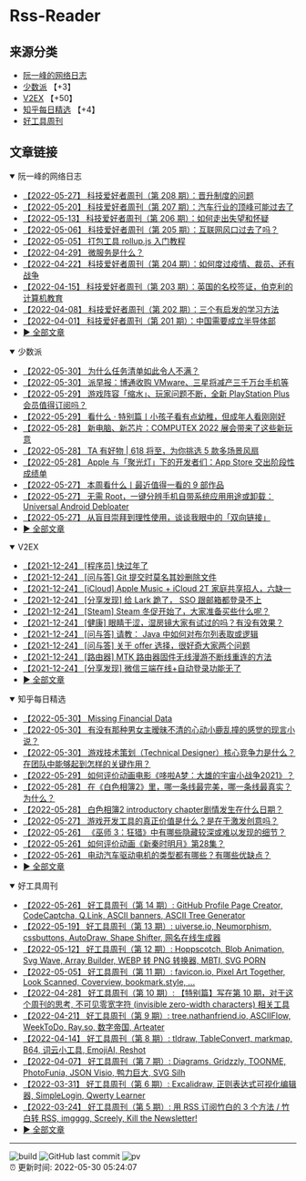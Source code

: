 # Rss-Reader

## 来源分类

* [阮一峰的网络日志](#阮一峰的网络日志)
* [少数派](#少数派) 【+3】
* [V2EX](#V2EX) 【+50】
* [知乎每日精选](#知乎每日精选) 【+4】
* [好工具周刊](#好工具周刊)

## 文章链接

<details open>
    <summary id="阮一峰的网络日志">
     阮一峰的网络日志
    </summary>


* [【2022-05-27】 科技爱好者周刊（第 208 期）：晋升制度的问题](http://www.ruanyifeng.com/blog/2022/05/weekly-issue-208.html)
* [【2022-05-20】 科技爱好者周刊（第 207 期）：汽车行业的顶峰可能过去了](http://www.ruanyifeng.com/blog/2022/05/weekly-issue-207.html)
* [【2022-05-13】 科技爱好者周刊（第 206 期）：如何走出失望和怀疑](http://www.ruanyifeng.com/blog/2022/05/weekly-issue-206.html)
* [【2022-05-06】 科技爱好者周刊（第 205 期）：互联网风口过去了吗？](http://www.ruanyifeng.com/blog/2022/05/weekly-issue-205.html)
* [【2022-05-05】 打包工具 rollup.js 入门教程](http://www.ruanyifeng.com/blog/2022/05/rollup.html)
* [【2022-04-29】 微服务是什么？](http://www.ruanyifeng.com/blog/2022/04/microservice.html)
* [【2022-04-22】 科技爱好者周刊（第 204 期）：如何度过疫情、裁员、还有战争](http://www.ruanyifeng.com/blog/2022/04/weekly-issue-204.html)
* [【2022-04-15】 科技爱好者周刊（第 203 期）：英国的名校签证，伯克利的计算机教育](http://www.ruanyifeng.com/blog/2022/04/weekly-issue-203.html)
* [【2022-04-08】 科技爱好者周刊（第 202 期）：三个有启发的学习方法](http://www.ruanyifeng.com/blog/2022/04/weekly-issue-202.html)
* [【2022-04-01】 科技爱好者周刊（第 201 期）：中国需要成立半导体部](http://www.ruanyifeng.com/blog/2022/04/weekly-issue-201.html)
* [:arrow_forward: 全部文章](data/阮一峰的网络日志.md)
</details>

<details open>
    <summary id="少数派">
     少数派
    </summary>


* [【2022-05-30】 为什么任务清单如此令人不满？](https://sspai.com/post/73453)
* [【2022-05-30】 派早报：博通收购 VMware、三星将减产三千万台手机等](https://sspai.com/post/73508)
* [【2022-05-29】 游戏阵容「缩水」、玩家问题不断，全新 PlayStation Plus 会员值得订阅吗？](https://sspai.com/post/73490)
* [【2022-05-29】 看什么 · 特别篇丨小孩子看有点幼稚，但成年人看刚刚好](https://sspai.com/post/73495)
* [【2022-05-28】 新电脑、新芯片：COMPUTEX 2022 展会带来了这些新玩意](https://sspai.com/post/73484)
* [【2022-05-28】 TA 有好物 | 618 将至，为你挑选 5 款多场景风扇](https://sspai.com/post/73304)
* [【2022-05-28】 Apple 与「聚光灯」下的开发者们：App Store 交出阶段性成绩单](https://sspai.com/post/73472)
* [【2022-05-27】 本周看什么丨最近值得一看的 9 部作品](https://sspai.com/post/73467)
* [【2022-05-27】 无需 Root，一键分辨手机自带系统应用用途或卸载：Universal Android Debloater](https://sspai.com/post/73328)
* [【2022-05-27】 从盲目崇拜到理性使用，谈谈我眼中的「双向链接」](https://sspai.com/post/73407)
* [:arrow_forward: 全部文章](data/少数派.md)
</details>

<details open>
    <summary id="V2EX">
     V2EX
    </summary>


* [【2021-12-24】 [程序员] 快过年了](https://www.v2ex.com/t/824201)
* [【2021-12-24】 [问与答] Git 提交时莫名其妙删除文件](https://www.v2ex.com/t/824200)
* [【2021-12-24】 [iCloud] Apple Music + iCloud 2T 家庭共享招人，六缺一](https://www.v2ex.com/t/824199)
* [【2021-12-24】 [分享发现] 给 Lark 跪了， SSO 跟邮箱都登录不上](https://www.v2ex.com/t/824198)
* [【2021-12-24】 [Steam] Steam 冬促开始了，大家准备买些什么呢？](https://www.v2ex.com/t/824197)
* [【2021-12-24】 [健康] 眼睛干涩，湿房镜大家有试过的吗？有没有效果？](https://www.v2ex.com/t/824196)
* [【2021-12-24】 [问与答] 请教： Java 中如何对布尔列表取或逻辑](https://www.v2ex.com/t/824194)
* [【2021-12-24】 [问与答] 关于 offer 选择，很好奇大家两个问题](https://www.v2ex.com/t/824192)
* [【2021-12-24】 [路由器] MTK 路由器固件无线漫游不断线重连的方法](https://www.v2ex.com/t/824191)
* [【2021-12-24】 [分享发现] 微信三端在线+自动登录功能无了](https://www.v2ex.com/t/824190)
* [:arrow_forward: 全部文章](data/V2EX.md)
</details>

<details open>
    <summary id="知乎每日精选">
     知乎每日精选
    </summary>


* [【2022-05-30】 Missing Financial Data](http://zhuanlan.zhihu.com/p/517848480?utm_campaign=rss&utm_medium=rss&utm_source=rss&utm_content=title)
* [【2022-05-30】 有没有那种男女主暧昧不清的心动小鹿乱撞的感觉的现言小说？](http://www.zhihu.com/question/515356903/answer/2352326613?utm_campaign=rss&utm_medium=rss&utm_source=rss&utm_content=title)
* [【2022-05-30】 游戏技术策划（Technical Designer）核心竞争力是什么？在团队中能够起到怎样的关键作用？](http://www.zhihu.com/question/534544209/answer/2507277531?utm_campaign=rss&utm_medium=rss&utm_source=rss&utm_content=title)
* [【2022-05-29】 如何评价动画电影《哆啦A梦：大雄的宇宙小战争2021》？](http://www.zhihu.com/question/519952582/answer/2505693635?utm_campaign=rss&utm_medium=rss&utm_source=rss&utm_content=title)
* [【2022-05-28】 在《白色相簿2》里，哪一条线最完美，哪一条线最真实？为什么？](http://www.zhihu.com/question/25383860/answer/2495916520?utm_campaign=rss&utm_medium=rss&utm_source=rss&utm_content=title)
* [【2022-05-28】 白色相簿2  introductory chapter剧情发生在什么日期？](http://www.zhihu.com/question/41694862/answer/2453877246?utm_campaign=rss&utm_medium=rss&utm_source=rss&utm_content=title)
* [【2022-05-27】 游戏开发工具的真正价值是什么？是在于激发创意吗？](http://www.zhihu.com/question/534519807/answer/2501596051?utm_campaign=rss&utm_medium=rss&utm_source=rss&utm_content=title)
* [【2022-05-26】 《巫师 3：狂猎》中有哪些隐藏较深或难以发现的细节？](http://www.zhihu.com/question/31119815/answer/2503137916?utm_campaign=rss&utm_medium=rss&utm_source=rss&utm_content=title)
* [【2022-05-26】 如何评价动画《新秦时明月》第28集？](http://www.zhihu.com/question/534703801/answer/2502927214?utm_campaign=rss&utm_medium=rss&utm_source=rss&utm_content=title)
* [【2022-05-26】 电动汽车驱动电机的类型都有哪些？有哪些优缺点？](http://www.zhihu.com/question/532024680/answer/2500508875?utm_campaign=rss&utm_medium=rss&utm_source=rss&utm_content=title)
* [:arrow_forward: 全部文章](data/知乎每日精选.md)
</details>

<details open>
    <summary id="好工具周刊">
     好工具周刊
    </summary>


* [【2022-05-26】 好工具周刊（第 14 期）: GitHub Profile Page Creator, CodeCaptcha, Q.Link, ASCII banners, ASCII Tree Generator](https://bestxtools.zhubai.love/posts/2141427899847180288)
* [【2022-05-19】 好工具周刊（第 13 期）: uiverse.io, Neumorphism, cssbuttons, AutoDraw, Shape Shifter, 网名在线生成器](https://bestxtools.zhubai.love/posts/2138889468513034240)
* [【2022-05-12】 好工具周刊（第 12 期）: Hoppscotch, Blob Animation, Svg Wave, Array Builder, WEBP 转 PNG 转换器, MBTI, SVG PORN](https://bestxtools.zhubai.love/posts/2136356432089108480)
* [【2022-05-05】 好工具周刊（第 11 期）: favicon.io, Pixel Art Together, Look Scanned, Coverview, bookmark.style, ...](https://bestxtools.zhubai.love/posts/2133814505174749184)
* [【2022-04-28】 好工具周刊（第 10 期）: 【特别篇】写在第 10 期，对于这个周刊的思考, 不可见零宽字符 (invisible zero-width characters) 相关工具](https://bestxtools.zhubai.love/posts/2131289842624032768)
* [【2022-04-21】 好工具周刊（第 9 期）: tree.nathanfriend.io, ASCIIFlow, WeekToDo, Ray.so, 数字帝国, Arteater](https://bestxtools.zhubai.love/posts/2128746103750725632)
* [【2022-04-14】 好工具周刊（第 8 期）: tldraw, TableConvert, markmap, B64, 词云小工具, EmojiAI, Reshot](https://bestxtools.zhubai.love/posts/2126209870226264064)
* [【2022-04-07】 好工具周刊（第 7 期）: Diagrams, Gridzzly, TOONME, PhotoFunia, JSON Visio, 鸭力巨大, SVG Silh](https://bestxtools.zhubai.love/posts/2123675438500397056)
* [【2022-03-31】 好工具周刊（第 6 期）: Excalidraw, 正则表达式可视化编辑器, SimpleLogin, Qwerty Learner](https://bestxtools.zhubai.love/posts/2121146982378106880)
* [【2022-03-24】 好工具周刊（第 5 期）: 用 RSS 订阅竹白的 3 个方法 / 竹白转 RSS, imgggg, Screely, Kill the Newsletter!](https://bestxtools.zhubai.love/posts/2118581375060803584)
* [:arrow_forward: 全部文章](data/好工具周刊.md)
</details>


---

![build](https://github.com/LikaiLee/rss-reader/workflows/rss%20reader/badge.svg)
![GitHub last commit](https://img.shields.io/github/last-commit/likailee/rss-reader)
![pv](https://pageview.vercel.app/?github_user=likailee) <br>
:alarm_clock: 更新时间: 2022-05-30 05:24:07